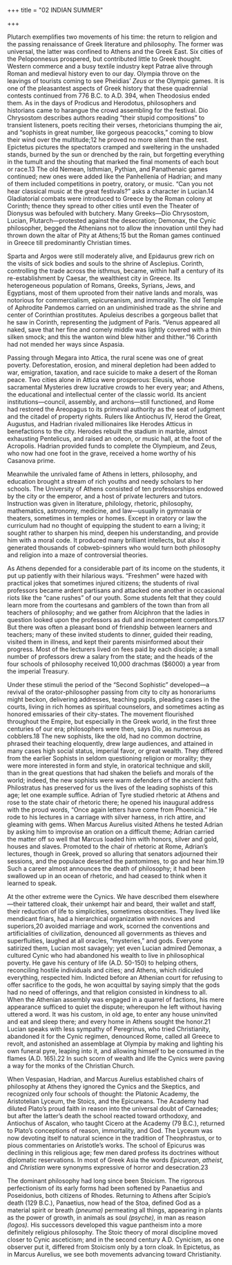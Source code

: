 +++
title = "02 INDIAN SUMMER"

+++

Plutarch exemplifies two movements of his time: the return to religion and the passing renaissance of Greek literature and philosophy. The former was universal, the latter was confined to Athens and the Greek East. Six cities of the Peloponnesus prospered, but contributed little to Greek thought. Western commerce and a busy textile industry kept Patrae alive through Roman and medieval history even to our day. Olympia throve on the leavings of tourists coming to see Pheidias’ *Zeus* or the Olympic games. It is one of the pleasantest aspects of Greek history that these quadrennial contests continued from 776 B.C. to A.D. 394, when Theodosius ended them. As in the days of Prodicus and Herodotus, philosophers and historians came to harangue the crowd assembling for the festival. Dio Chrysostom describes authors reading “their stupid compositions” to transient listeners, poets reciting their verses, rhetoricians thumping the air, and “sophists in great number, like gorgeous peacocks,” coming to blow their wind over the multitude;12 he proved no more silent than the rest. Epictetus pictures the spectators cramped and sweltering in the unshaded stands, burned by the sun or drenched by the rain, but forgetting everything in the tumult and the shouting that marked the final moments of each bout or race.13 The old Nemean, Isthmian, Pythian, and Panathenaic games continued; new ones were added like the Panhellenia of Hadrian; and many of them included competitions in poetry, oratory, or music. “Can you not hear classical music at the great festivals?” asks a character in Lucian.14 Gladiatorial combats were introduced to Greece by the Roman colony at Corinth; thence they spread to other cities until even the Theater of Dionysus was befouled with butchery. Many Greeks—Dio Chrysostom, Lucian, Plutarch—protested against the desecration; Demonax, the Cynic philosopher, begged the Athenians not to allow the innovation until they had thrown down the altar of Pity at Athens;15 but the Roman games continued in Greece till predominantly Christian times.

Sparta and Argos were still moderately alive, and Epidaurus grew rich on the visits of sick bodies and souls to the shrine of Asclepius. Corinth, controlling the trade across the isthmus, became, within half a century of its re-establishment by Caesar, the wealthiest city in Greece. Its heterogeneous population of Romans, Greeks, Syrians, Jews, and Egyptians, most of them uprooted from their native lands and morals, was notorious for commercialism, epicureanism, and immorality. The old Temple of Aphrodite Pandemos carried on an undiminished trade as the shrine and center of Corinthian prostitutes. Apuleius describes a gorgeous ballet that he saw in Corinth, representing the judgment of Paris. “Venus appeared all naked, save that her fine and comely middle was lightly covered with a thin silken smock; and this the wanton wind blew hither and thither.”16 Corinth had not mended her ways since Aspasia.

Passing through Megara into Attica, the rural scene was one of great poverty. Deforestation, erosion, and mineral depletion had been added to war, emigration, taxation, and race suicide to make a desert of the Roman peace. Two cities alone in Attica were prosperous: Eleusis, whose sacramental Mysteries drew lucrative crowds to her every year; and Athens, the educational and intellectual center of the classic world. Its ancient institutions—council, assembly, and archons—still functioned, and Rome had restored the Areopagus to its primeval authority as the seat of judgment and the citadel of property rights. Rulers like Antiochus IV, Herod the Great, Augustus, and Hadrian rivaled millionaires like Herodes Atticus in benefactions to the city. Herodes rebuilt the stadium in marble, almost exhausting Pentelicus, and raised an odeon, or music hall, at the foot of the Acropolis. Hadrian provided funds to complete the Olympieum, and Zeus, who now had one foot in the grave, received a home worthy of his Casanova prime.

Meanwhile the unrivaled fame of Athens in letters, philosophy, and education brought a stream of rich youths and needy scholars to her schools. The University of Athens consisted of ten professorships endowed by the city or the emperor, and a host of private lecturers and tutors. Instruction was given in literature, philology, rhetoric, philosophy, mathematics, astronomy, medicine, and law—usually in gymnasia or theaters, sometimes in temples or homes. Except in oratory or law the curriculum had no thought of equipping the student to earn a living; it sought rather to sharpen his mind, deepen his understanding, and provide him with a moral code. It produced many brilliant intellects, but also it generated thousands of cobweb-spinners who would turn both philosophy and religion into a maze of controversial theories.

As Athens depended for a considerable part of its income on the students, it put up patiently with their hilarious ways. “Freshmen” were hazed with practical jokes that sometimes injured citizens; the students of rival professors became ardent partisans and attacked one another in occasional riots like the “cane rushes” of our youth. Some students felt that they could learn more from the courtesans and gamblers of the town than from all teachers of philosophy; and we gather from Alciphron that the ladies in question looked upon the professors as dull and incompetent competitors.17 But there was often a pleasant bond of friendship between learners and teachers; many of these invited students to dinner, guided their reading, visited them in illness, and kept their parents misinformed about their progress. Most of the lecturers lived on fees paid by each disciple; a small number of professors drew a salary from the state; and the heads of the four schools of philosophy received 10,000 drachmas \($6000\) a year from the imperial Treasury.

Under these stimuli the period of the “Second Sophistic” developed—a revival of the orator-philosopher passing from city to city as honorariums might beckon, delivering addresses, teaching pupils, pleading cases in the courts, living in rich homes as spiritual counselors, and sometimes acting as honored emissaries of their city-states. The movement flourished throughout the Empire, but especially in the Greek world, in the first three centuries of our era; philosophers were then, says Dio, as numerous as cobblers.18 The new sophists, like the old, had no common doctrine, phrased their teaching eloquently, drew large audiences, and attained in many cases high social status, imperial favor, or great wealth. They differed from the earlier Sophists in seldom questioning religion or morality; they were more interested in form and style, in oratorical technique and skill, than in the great questions that had shaken the beliefs and morals of the world; indeed, the new sophists were warm defenders of the ancient faith. Philostratus has preserved for us the lives of the leading sophists of this age; let one example suffice. Adrian of Tyre studied rhetoric at Athens and rose to the state chair of rhetoric there; he opened his inaugural address with the proud words, “Once again letters have come from Phoenicia.” He rode to his lectures in a carriage with silver harness, in rich attire, and gleaming with gems. When Marcus Aurelius visited Athens he tested Adrian by asking him to improvise an oration on a difficult theme; Adrian carried the matter off so well that Marcus loaded him with honors, silver and gold, houses and slaves. Promoted to the chair of rhetoric at Rome, Adrian’s lectures, though in Greek, proved so alluring that senators adjourned their sessions, and the populace deserted the pantomimes, to go and hear him.19 Such a career almost announces the death of philosophy; it had been swallowed up in an ocean of rhetoric, and had ceased to think when it learned to speak.

At the other extreme were the Cynics. We have described them elsewhere—their tattered cloak, their unkempt hair and beard, their wallet and staff, their reduction of life to simplicities, sometimes obscenities. They lived like mendicant friars, had a hierarchical organization with novices and superiors,20 avoided marriage and work, scorned the conventions and artificialities of civilization, denounced all governments as thieves and superfluities, laughed at all oracles, “mysteries,” and gods. Everyone satirized them, Lucian most savagely; yet even Lucian admired Demonax, a cultured Cynic who had abandoned his wealth to live in philosophical poverty. He gave his century of life \(A.D. 50-150\) to helping others, reconciling hostile individuals and cities; and Athens, which ridiculed everything, respected him. Indicted before an Athenian court for refusing to offer sacrifice to the gods, he won acquittal by saying simply that the gods had no need of offerings, and that religion consisted in kindness to all. When the Athenian assembly was engaged in a quarrel of factions, his mere appearance sufficed to quiet the dispute; whereupon he left without having uttered a word. It was his custom, in old age, to enter any house uninvited and eat and sleep there; and every home in Athens sought the honor.21 Lucian speaks with less sympathy of Peregrinus, who tried Christianity, abandoned it for the Cynic regimen, denounced Rome, called all Greece to revolt, and astonished an assemblage at Olympia by making and lighting his own funeral pyre, leaping into it, and allowing himself to be consumed in the flames \(A.D. 165\).22 In such scorn of wealth and life the Cynics were paving a way for the monks of the Christian Church.

When Vespasian, Hadrian, and Marcus Aurelius established chairs of philosophy at Athens they ignored the Cynics and the Skeptics, and recognized only four schools of thought: the Platonic Academy, the Aristotelian Lyceum, the Stoics, and the Epicureans. The Academy had diluted Plato’s proud faith in reason into the universal doubt of Carneades; but after the latter’s death the school reacted toward orthodoxy, and Antiochus of Ascalon, who taught Cicero at the Academy \(79 B.C.\), returned to Plato’s conceptions of reason, immortality, and God. The Lyceum was now devoting itself to natural science in the tradition of Theophrastus, or to pious commentaries on Aristotle’s works. The school of Epicurus was declining in this religious age; few men dared profess its doctrines without diplomatic reservations. In most of Greek Asia the words *Epicurean, atheist,* and *Christian* were synonyms expressive of horror and desecration.23

The dominant philosophy had long since been Stoicism. The rigorous perfectionism of its early forms had been softened by Panaetius and Poseidonius, both citizens of Rhodes. Returning to Athens after Scipio’s death \(129 B.C.\), Panaetius, now head of the Stoa, defined God as a material spirit or breath *\(pneuma\)* permeating all things, appearing in plants as the power of growth, in animals as soul *\(psyche\),* in man as reason *\(logos\).* His successors developed this vague pantheism into a more definitely religious philosophy. The Stoic theory of moral discipline moved closer to Cynic asceticism; and in the second century A.D. Cynicism, as one observer put it, differed from Stoicism only by a torn cloak. In Epictetus, as in Marcus Aurelius, we see both movements advancing toward Christianity.


